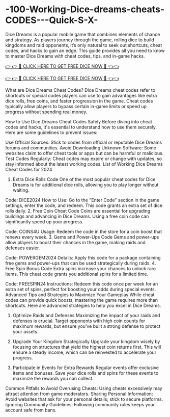 # -100-Working-Dice-dreams-cheats-CODES---Quick-S-X-
Dice Dreams is a popular mobile game that combines elements of chance and strategy. As players journey through the game, rolling dice to build kingdoms and raid opponents, it’s only natural to seek out shortcuts, cheat codes, and hacks to gain an edge. This guide provides all you need to know to master Dice Dreams with cheat codes, tips, and in-game hacks.

[👉 👉 🎁 CLICK HERE TO GET FREE DICE NOW 🎁 👈👈](https://gamelovers.site/dice%20dream/)

[👉 👉 🎁 CLICK HERE TO GET FREE DICE NOW 🎁 👈👈](https://gamelovers.site/dice%20dream/)


What are Dice Dreams Cheat Codes?
Dice Dreams cheat codes refer to shortcuts or special codes players can use to gain advantages like extra dice rolls, free coins, and faster progression in the game. Cheat codes typically allow players to bypass certain in-game limits or speed up progress without spending real money.

How to Use Dice Dreams Cheat Codes Safely
Before diving into cheat codes and hacks, it's essential to understand how to use them securely. Here are some guidelines to prevent issues:

Use Official Sources: Stick to codes from official or reputable Dice Dreams forums and communities.
Avoid Downloading Unknown Software: Some websites claim to offer cheat tools or apps but can be harmful or malicious.
Test Codes Regularly: Cheat codes may expire or change with updates, so stay informed about the latest working codes.
List of Working Dice Dreams Cheat Codes for 2024
1. Extra Dice Rolls Code
One of the most popular cheat codes for Dice Dreams is for additional dice rolls, allowing you to play longer without waiting.

Code: DICE2024
How to Use: Go to the "Enter Code" section in the game settings, enter the code, and redeem. This code grants an extra set of dice rolls daily.
2. Free Coin Cheat Code
Coins are essential for upgrading buildings and advancing in Dice Dreams. Using a free coin code can significantly speed up your progress.

Code: COINS4U
Usage: Redeem the code in the store for a coin boost that renews every week.
3. Gems and Power-Ups Code
Gems and power-ups allow players to boost their chances in the game, making raids and defenses easier.

Code: POWERGEM2024
Details: Apply this code for a package containing free gems and power-ups that can be used strategically during raids.
4. Free Spin Bonus Code
Extra spins increase your chances to unlock rare items. This cheat code grants you additional spins for a limited time.

Code: FREESPIN24
Instructions: Redeem this code once per week for an extra set of spins, perfect for boosting your odds during special events.
Advanced Tips and Strategies to Maximize Your Gameplay
While cheat codes can provide quick boosts, mastering the game requires more than shortcuts. Here are advanced strategies to help you excel in Dice Dreams.

1. Optimize Raids and Defenses
Maximizing the impact of your raids and defenses is crucial. Target opponents with high coin counts for maximum rewards, but ensure you’ve built a strong defense to protect your assets.

2. Upgrade Your Kingdom Strategically
Upgrade your kingdom wisely by focusing on structures that yield the highest coin returns first. This will ensure a steady income, which can be reinvested to accelerate your progress.

3. Participate in Events for Extra Rewards
Regular events offer exclusive items and bonuses. Save your dice rolls and spins for these events to maximize the rewards you can collect.

Common Pitfalls to Avoid
Overusing Cheats: Using cheats excessively may attract attention from game moderators.
Sharing Personal Information: Avoid websites that ask for your personal details; stick to secure platforms.
Ignoring Community Guidelines: Following community rules keeps your account safe from bans.
